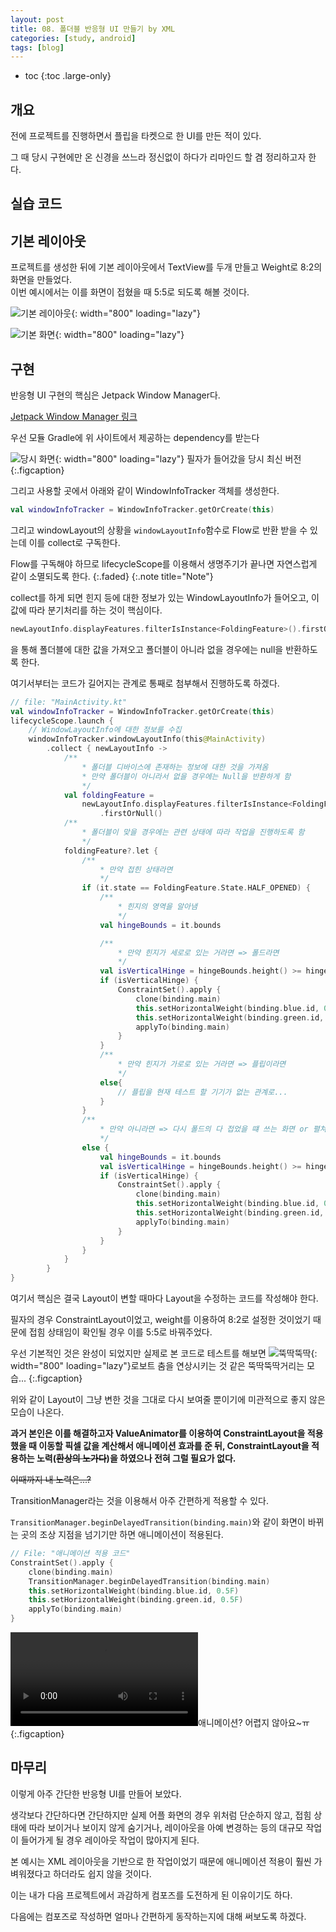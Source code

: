```yaml
---
layout: post
title: 08. 폴더블 반응형 UI 만들기 by XML
categories: [study, android]
tags: [blog]
---
```


- toc
{:toc .large-only}

## 개요

전에 프로젝트를 진행하면서 플립을 타켓으로 한 UI를 만든 적이 있다.

그 때 당시 구현에만 온 신경을 쓰느라 정신없이 하다가 리마인드 할 겸 정리하고자 한다.

## 실습 코드
<a href="https://github.com/HangeulMansae/FlexMode" title="GitHub" class="no-mark-external" target="_blank" style="width: 3rem; height: 4rem; font-size: 1.4rem; line-height: 3rem; border-bottom-width: 2px;
    border-bottom-style: solid; text-decoration: none; padding: 0 0 .5rem 0;"> 
    <span class="icon-github"></span>
</a>

## 기본 레이아웃

프로젝트를 생성한 뒤에 기본 레이아웃에서 TextView를 두개 만들고 Weight로 8:2의 화면을 만들었다.     
이번 예시에서는 이를 화면이 접혔을 때 5:5로 되도록 해볼 것이다.

![기본 레이아웃](/assets/img/study/android/폴더블%20반응형%20UI%20만들기%20by%20XML/기본%20레이아웃.jpg){: width="800" loading="lazy"}

![기본 화면](/assets/img/study/android/폴더블%20반응형%20UI%20만들기%20by%20XML/펼쳤을%20때%20기본%20화면.jpg){: width="800" loading="lazy"}

## 구현

반응형 UI 구현의 핵심은 Jetpack Window Manager다.

[Jetpack Window Manager 링크](https://developer.android.com/jetpack/androidx/releases/window?hl=ko#kts)

우선 모듈 Gradle에 위 사이트에서 제공하는 dependency를 받는다

![당시 화면](/assets/img/study/android/폴더블%20반응형%20UI%20만들기%20by%20XML/JetpackWindow사이트.jpg){: width="800" loading="lazy"}
필자가 들어갔을 당시 최신 버전
{:.figcaption}

그리고 사용할 곳에서 아래와 같이 WindowInfoTracker 객체를 생성한다.

~~~kotlin
val windowInfoTracker = WindowInfoTracker.getOrCreate(this)
~~~

그리고 windowLayout의 상황을 `windowLayoutInfo`함수로 Flow로 반환 받을 수 있는데 이를 collect로 구독한다.

Flow를 구독해야 하므로 lifecycleScope를 이용해서 생명주기가 끝나면 자연스럽게 같이 소멸되도록 한다.
{:.faded}
{:.note title="Note"}

collect를 하게 되면 힌지 등에 대한 정보가 있는 WindowLayoutInfo가 들어오고, 이 값에 따라 분기처리를 하는 것이 핵심이다.

~~~kotlin
newLayoutInfo.displayFeatures.filterIsInstance<FoldingFeature>().firstOrNull()
~~~
을 통해 폴더블에 대한 값을 가져오고 폴더블이 아니라 없을 경우에는 null을 반환하도록 한다.

여기서부터는 코드가 길어지는 관계로 통째로 첨부해서 진행하도록 하겠다.

~~~kotlin
// file: "MainActivity.kt"
val windowInfoTracker = WindowInfoTracker.getOrCreate(this)
lifecycleScope.launch {
    // WindowLayoutInfo에 대한 정보를 수집
    windowInfoTracker.windowLayoutInfo(this@MainActivity)
        .collect { newLayoutInfo ->
            /**
                * 폴더블 디바이스에 존재하는 정보에 대한 것을 가져옴
                * 만약 폴더블이 아니라서 없을 경우에는 Null을 반환하게 함
                */
            val foldingFeature =
                newLayoutInfo.displayFeatures.filterIsInstance<FoldingFeature>()
                    .firstOrNull()
            /**
                * 폴더블이 맞을 경우에는 관련 상태에 따라 작업을 진행하도록 함
                */
            foldingFeature?.let {
                /**
                    * 만약 접힌 상태라면
                    */
                if (it.state == FoldingFeature.State.HALF_OPENED) {
                    /**
                        * 힌지의 영역을 알아냄
                        */
                    val hingeBounds = it.bounds

                    /**
                        * 만약 힌지가 세로로 있는 거라면 => 폴드라면
                        */
                    val isVerticalHinge = hingeBounds.height() >= hingeBounds.width()
                    if (isVerticalHinge) {
                        ConstraintSet().apply {
                            clone(binding.main)
                            this.setHorizontalWeight(binding.blue.id, 0.5F)
                            this.setHorizontalWeight(binding.green.id, 0.5F)
                            applyTo(binding.main)
                        }
                    }
                    /**
                        * 만약 힌지가 가로로 있는 거라면 => 플립이라면
                        */
                    else{
                        // 플립을 현재 테스트 할 기기가 없는 관계로...
                    }
                }
                /**
                    * 만약 아니라면 => 다시 폴드의 다 접었을 떄 쓰는 화면 or 펼쳐진 상태라면 원래대로 복구
                    */
                else {
                    val hingeBounds = it.bounds
                    val isVerticalHinge = hingeBounds.height() >= hingeBounds.width()
                    if (isVerticalHinge) {
                        ConstraintSet().apply {
                            clone(binding.main)
                            this.setHorizontalWeight(binding.blue.id, 0.8F)
                            this.setHorizontalWeight(binding.green.id, 0.2F)
                            applyTo(binding.main)
                        }
                    }
                }
            }
        }
}
~~~

여기서 핵심은 결국 Layout이 변할 때마다 Layout을 수정하는 코드를 작성해야 한다.

필자의 경우 ConstraintLayout이었고, weight를 이용하여 8:2로 설정한 것이었기 때문에 접힘 상태임이 확인될 경우 이를 5:5로 바꿔주었다.

우선 기본적인 것은 완성이 되었지만 실제로 본 코드로 테스트를 해보면
![뚝딱뚝딱](/assets/img/study/android/폴더블%20반응형%20UI%20만들기%20by%20XML/1차%20완성.gif){: width="800" loading="lazy"}로보트 춤을 연상시키는 것 같은 뚝딱뚝딱거리는 모습...
{:.figcaption}

위와 같이 Layout이 그냥 변한 것을 그대로 다시 보여줄 뿐이기에 미관적으로 좋지 않은 모습이 나온다.

**과거 본인은 이를 해결하고자 ValueAnimator를 이용하여 ConstraintLayout을 적용했을 때 이동할 픽셀 값을 계산해서 애니메이션 효과를 준 뒤, ConstraintLayout을 적용하는 노력(~~환상의 노가다~~)을 하였으나 전혀 그럴 필요가 없다.**

~~이때까지 내 노력은...?~~

TransitionManager라는 것을 이용해서 아주 간편하게 적용할 수 있다.

`TransitionManager.beginDelayedTransition(binding.main)`와 같이 화면이 바뀌는 곳의 조상 지점을 넘기기만 하면 애니메이션이 적용된다.

~~~kotlin
// File: "애니메이션 적용 코드"
ConstraintSet().apply {
    clone(binding.main)
    TransitionManager.beginDelayedTransition(binding.main)
    this.setHorizontalWeight(binding.blue.id, 0.5F)
    this.setHorizontalWeight(binding.green.id, 0.5F)
    applyTo(binding.main)
}
~~~

<video src="/assets/img/study/android/폴더블%20반응형%20UI%20만들기%20by%20XML/2차%20완성.mp4" alt="ㅠㅠ" controls></video>애니메이션? 어렵지 않아요~ㅠ
{:.figcaption}

## 마무리
이렇게 아주 간단한 반응형 UI를 만들어 보았다.

생각보다 간단하다면 간단하지만 실제 어플 화면의 경우 위처럼 단순하지 않고, 접힘 상태에 따라 보이거나 보이지 않게 숨기거나, 레이아웃을 아예 변경하는 등의 대규모 작업이 들어가게 될 경우 레이아웃 작업이 많아지게 된다.

본 예시는 XML 레이아웃을 기반으로 한 작업이었기 때문에 애니메이션 적용이 훨씬 가벼워졌다고 하더라도 쉽지 않을 것이다.

이는 내가 다음 프로젝트에서 과감하게 컴포즈를 도전하게 된 이유이기도 하다.

다음에는 컴포즈로 작성하면 얼마나 간편하게 동작하는지에 대해 써보도록 하겠다.

